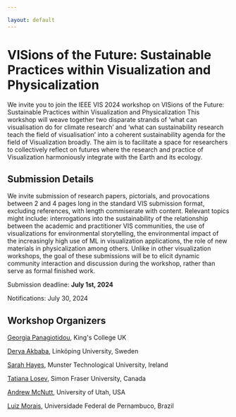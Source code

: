 ```yaml
---

layout: default
---
```

# VISions of the Future: Sustainable Practices within Visualization and Physicalization

We invite you to join the IEEE VIS 2024 workshop on VISions of the Future: Sustainable Practices within Visualization and Physicalization This workshop will weave together two disparate strands of ‘what can visualisation do for climate research’ and ‘what can sustainability research teach the field of visualisation’ into a coherent sustainability agenda for the field of Visualization broadly. The aim is to facilitate a space for researchers to collectively reflect on futures where the research and practice of Visualization harmoniously integrate with the Earth and its ecology.

## Submission Details

We invite submission of research papers, pictorials, and provocations between 2 and 4 pages long in the standard VIS submission format, excluding references, with length commiserate with content. Relevant topics might include: interrogations into the sustainability of the relationship between the academic and practitioner VIS communities, the use of visualizations for environmental storytelling, the environmental impact of the increasingly high use of ML in visualization applications, the role of new materials in physicalization among others. Unlike in other visualization workshops, the goal of these submissions will be to elicit dynamic community interaction and discussion during the workshop, rather than serve as formal finished work.


Submission deadline: **July 1st, 2024**

Notifications: July 30, 2024


## Workshop Organizers

[Georgia Panagiotidou](https://www.kcl.ac.uk/people/georgia-panagiotidou), King's College UK

[Derya Akbaba](https://gotdairyya.github.io/), Linköping University, Sweden

[Sarah Hayes](https://sarah-hayes.com/sample-page-2/), Munster Technological University, Ireland

[Tatiana Losev](https://www.tatianalosev.com/), Simon Fraser University, Canada

[Andrew McNutt](https://www.mcnutt.in/), University of Utah, USA

[Luiz Morais](https://luizaugustomm.github.io/), Universidade Federal de Pernambuco, Brazil

